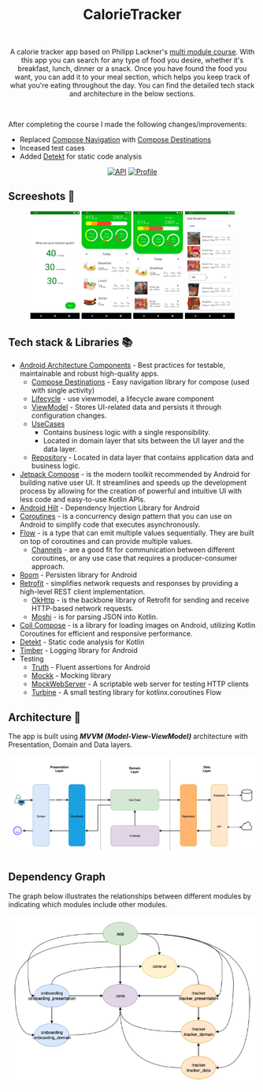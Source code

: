 <h1 align="center">CalorieTracker</h1></br>
<p align="center">  
A calorie tracker app based on Philipp Lackner's <a href="https://pl-coding.com/multi-module-course"> multi module course</a>. With this app you can search for any type of food you desire, whether it's breakfast, lunch, dinner or a snack. Once you have found the food you want, you can add it to your meal section, which helps you keep track of what you're eating throughout the day. You can find the detailed tech stack and architecture in the below sections.
</p>
</br>

After completing the course I made the following changes/improvements:
  - Replaced [Compose Navigation](https://developer.android.com/jetpack/compose/navigation) with [Compose Destinations](https://github.com/raamcosta/compose-destinations)
  - Inceased test cases
  - Added [Detekt](https://github.com/detekt/detekt) for static code analysis

<p align="center">
  <a href="https://android-arsenal.com/api?level=24"><img alt="API" src="https://img.shields.io/badge/API-24%2B-darkgreen"/></a>
  <a href="https://github.com/canonall"><img alt="Profile" src="https://img.shields.io/badge/git-canonall-darkgreen"/></a> 
</p>


## Screeshots :camera_flash:

<p align="center">
<img src="preview/calorieTracker5.png" width="20%"/>
<img src="preview/calorieTracker2.png" width="20%"/>
<img src="preview/calorieTracker1.png" width="20%"/>
<img src="preview/calorieTracker3.png" width="20%"/>
</p>

## Tech stack & Libraries :books:

- [Android Architecture Components](https://developer.android.com/topic/libraries/architecture) - Best practices for testable, maintainable and robust high-quality apps.
  - [Compose Destinations](https://github.com/raamcosta/compose-destinations) - Easy navigation library for compose (used with single activity)
  - [Lifecycle](https://developer.android.com/topic/libraries/architecture/lifecycle) - use viewmodel, a lifecycle aware component
  - [ViewModel](https://developer.android.com/topic/libraries/architecture/viewmodel) - Stores UI-related data and persists it through configuration changes. 
  - [UseCases](https://developer.android.com/topic/architecture/domain-layer)  
    - Contains business logic with a single responsibility. 
    - Located in domain layer that sits between the UI layer and the data layer. 
  - [Repository](https://developer.android.com/topic/architecture/data-layer) - Located in data layer that contains application data and business logic.
- [Jetpack Compose](https://developer.android.com/jetpack/compose) - is the modern toolkit recommended by Android for building native user UI. It streamlines and speeds up the development process by allowing for the creation of powerful and intuitive UI with less code and easy-to-use Kotlin APIs.
- [Android Hilt](https://developer.android.com/training/dependency-injection/hilt-android) - Dependency Injection Library for Android
- [Coroutines](https://developer.android.com/kotlin/coroutines) - is a concurrency design pattern that you can use on Android to simplify code that executes asynchronously.
- [Flow](https://developer.android.com/kotlin/flow) - is a type that can emit multiple values sequentially. They are built on top of coroutines and can provide multiple values.
  - [Channels](https://kotlinlang.org/docs/channels.html) - are a good fit for communication between different coroutines, or any use case that requires a producer-consumer approach.
- [Room](https://developer.android.com/training/data-storage/room) - Persisten library for Android
- [Retrofit](https://square.github.io/retrofit/) - simplifies network requests and responses by providing a high-level REST client implementation.
  - [OkHttp](https://square.github.io/okhttp/) - is the backbone library of Retrofit for sending and receive HTTP-based network requests.
  - [Moshi](https://github.com/square/moshi) - is for parsing JSON into Kotlin.
- [Coil Compose](https://coil-kt.github.io/coil/compose/) - is a library for loading images on Android, utilizing Kotlin Coroutines for efficient and responsive performance.
- [Detekt](https://github.com/detekt/detekt) - Static code analysis for Kotlin
- [Timber](https://github.com/JakeWharton/timber) - Logging library for Android
- Testing
  - [Truth](https://truth.dev) - Fluent assertions for Android
  - [Mockk](https://github.com/mockk/mockk) - Mocking library
  - [MockWebServer](https://github.com/square/okhttp/tree/master/mockwebserver) - A scriptable web server for testing HTTP clients
  - [Turbine](https://github.com/cashapp/turbine) - A small testing library for kotlinx.coroutines Flow

## Architecture :straight_ruler:

The app is built using ***MVVM (Model-View-ViewModel)*** architecture with Presentation, Domain and Data layers.

<p align="center">
<img src="preview/TrackerArchitecture.png"/>
</p>

## Dependency Graph

The graph below illustrates the relationships between different modules by indicating which modules include other modules.

<p align="center">
<img src="preview/tracker_modules.png"/>
</p>
